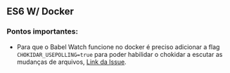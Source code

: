 ## ES6 W/ Docker ##

### Pontos importantes: ###

* Para que o Babel Watch funcione no docker é preciso adicionar a flag ``CHOKIDAR_USEPOLLING=true`` para poder habilidar o chokidar a escutar as mudanças de arquivos, [Link da Issue](https://github.com/babel/babel/issues/9215#issuecomment-542005459).